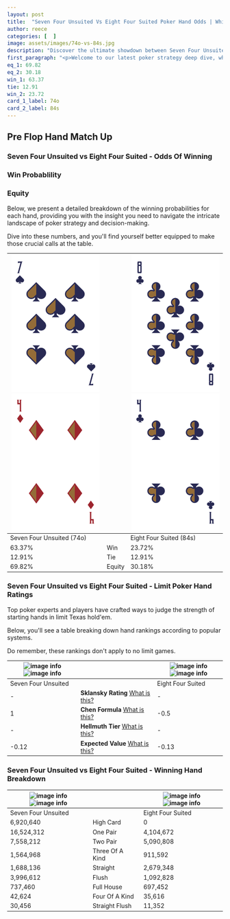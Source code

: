 ```yaml
---
layout: post
title:  "Seven Four Unsuited Vs Eight Four Suited Poker Hand Odds | Which Is The Better Hand In Poker? A Complete Guide"
author: reece
categories: [  ]
image: assets/images/74o-vs-84s.jpg
description: "Discover the ultimate showdown between Seven Four Unsuited and Eight Four Suited in poker! Uncover the odds, strategies, and scenarios where one hand triumphs over the other. Get ready to up your poker game with this thrilling analysis."
first_paragraph: "<p>Welcome to our latest poker strategy deep dive, where we're pitting two distinct hands against each other in a high-stakes showdown: Seven Four Unsuited vs Eight Four Suited.</p><p>In the dynamic world of poker, every decision counts, and knowing which hand holds the upper hand is key to your success at the table.</p><p>In this article, we'll dissect these two hands, explore the scenarios where one dominates the other, and equip you with the knowledge to make strategic choices that can tip the odds in your favor.</p><p>Get ready to unravel the intriguing dynamics of these poker hands and elevate your game to new heights.</p>"
eq_1: 69.82
eq_2: 30.18
win_1: 63.37
tie: 12.91
win_2: 23.72
card_1_label: 74o
card_2_label: 84s
---
```




[comment]: # (sp0)

## Pre Flop Hand Match Up

<div class="table hand-ratings" markdown="1"> 



### Seven Four Unsuited vs Eight Four Suited - Odds Of Winning


  
<div class="row graphs"> 
<div class="col-lg-6">
    <h3>Win Probablility</h3>
    <canvas id="WinChart"></canvas>
</div>
<div class="col-lg-6">
    <h3>Equity</h3>
    <canvas id="EquityChart"></canvas>
</div>
</div>

  Below, we present a detailed breakdown of the winning probabilities for each hand, providing you with the insight you need to navigate the intricate landscape of poker strategy and decision-making. 

Dive into these numbers, and you'll find yourself better equipped to make those crucial calls at the table.


    
| ![image info](assets/images/hand1/7.png) ![image info](assets/images/hand1/4o.png) |  | ![image info](assets/images/hand2/8.png) ![image info](assets/images/hand2/4.png) |
| -------- | -------- | -------- |
| Seven Four Unsuited (74o) |  | Eight Four Suited (84s) |
| 63.37% | Win | 23.72% |
| 12.91% | Tie | 12.91% |
| 69.82% | Equity | 30.18% |




[comment]: # (sp1)



### Seven Four Unsuited vs Eight Four Suited - Limit Poker Hand Ratings

Top poker experts and players have crafted ways to judge the strength of starting hands in limit Texas hold'em. 

Below, you'll see a table breaking down hand rankings according to popular systems. 

Do remember, these rankings don't apply to no limit games.


    
| ![image info](https://www.riverpairs.com/assets/images/hand1/7.png) ![image info](https://www.riverpairs.com/assets/images/hand1/4o.png) |  | ![image info](https://www.riverpairs.com/assets/images/hand2/8.png) ![image info](https://www.riverpairs.com/assets/images/hand2/4.png) |
| -------- | -------- | -------- |
| Seven Four Unsuited |  | Eight Four Suited |
| - | **Sklansky Rating** [What is this?](/sklansky-rating-explained) | - |
| 1 | **Chen Formula** [What is this?](/chen-formula-explained) | -0.5 |
| - | **Hellmuth Tier** [What is this?](/Hellmuth-tier-explained) | - |
| -0.12 | **Expected Value** [What is this?](/expected-value-explained) | -0.13 |




[comment]: # (sp2)



### Seven Four Unsuited vs Eight Four Suited - Winning Hand Breakdown


    
| ![image info](https://www.riverpairs.com/assets/images/hand1/7.png) ![image info](https://www.riverpairs.com/assets/images/hand1/4o.png) |  | ![image info](https://www.riverpairs.com/assets/images/hand2/8.png) ![image info](https://www.riverpairs.com/assets/images/hand2/4.png) |
| -------- | -------- | -------- |
| Seven Four Unsuited |  | Eight Four Suited |
| 6,920,640 | High Card | 0 |
| 16,524,312 | One Pair | 4,104,672 |
| 7,558,212 | Two Pair | 5,090,808 |
| 1,564,968 | Three Of A Kind | 911,592 |
| 1,688,136 | Straight | 2,679,348 |
| 3,996,612 | Flush | 1,092,828 |
| 737,460 | Full House | 697,452 |
| 42,624 | Four Of A Kind | 35,616 |
| 30,456 | Straight Flush | 11,352 |




[comment]: # (sp3)



</div>

[comment]: # (sp4)



[comment]: # (sp5)

